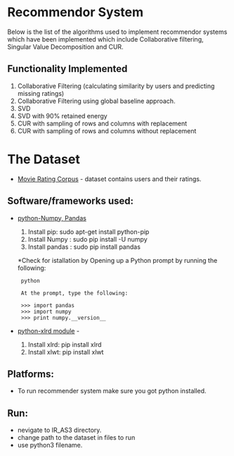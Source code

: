 # Recommendor System

Below is the list of the algorithms used to implement recommendor systems which have been implemented which include Collaborative filtering, Singular Value Decomposition and CUR.

## Functionality Implemented

  1. Collaborative Filtering (calculating similarity by users and predicting missing ratings)
  2. Collaborative Filtering using global baseline approach.
  3. SVD
  4. SVD with 90% retained energy
  5. CUR with sampling of rows and columns with replacement
  6. CUR with sampling of rows and columns without replacement


# The Dataset 
 * [Movie Rating Corpus](http://www.ieor.berkeley.edu/~goldberg/jester-data/) - dataset contains users and their ratings.


## Software/frameworks used:

 * [python-Numpy, Pandas](https://pandas.pydata.org/pandas-docs/stable/install.html) 
 
    1. Install pip: sudo apt-get install python-pip
    2. Install Numpy : sudo pip install -U numpy
    3. Install pandas : sudo pip install pandas
    
    *Check for istallation by Opening up a Python prompt by running the following:

		python

		At the prompt, type the following:
		
		>>> import pandas
 		>>> import numpy
 		>>> print numpy.__version__


 * [python-xlrd module](https://www.loomio.org/) - 
 	
 	1. Install xlrd: pip install xlrd
 	2. Install xlwt: pip install xlwt
 
 
 
## Platforms:

 * To run recommender system make sure you got python installed.
 
## Run:
 * nevigate to IR_AS3 directory.
 * change path to the dataset in files to run 
 * use python3 filename. 
 
